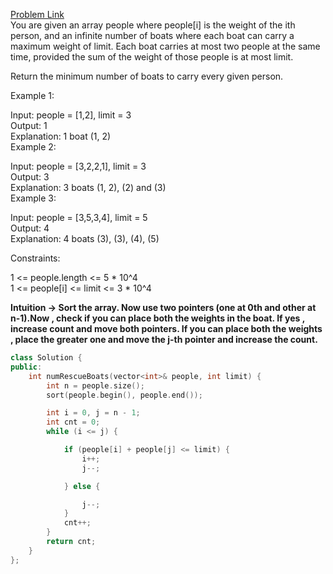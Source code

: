 [Problem Link](https://leetcode.com/problems/boats-to-save-people/description/?envType=daily-question&envId=2024-05-04)<br>
You are given an array people where people[i] is the weight of the ith person, and an infinite number of boats where each boat can carry a maximum weight of limit. Each boat carries at most two people at the same time, provided the sum of the weight of those people is at most limit.<br>

Return the minimum number of boats to carry every given person.<br>

 

Example 1:<br>

Input: people = [1,2], limit = 3<br>
Output: 1<br>
Explanation: 1 boat (1, 2)<br>
Example 2:<br>

Input: people = [3,2,2,1], limit = 3<br>
Output: 3<br>
Explanation: 3 boats (1, 2), (2) and (3)<br>
Example 3:<br>

Input: people = [3,5,3,4], limit = 5<br>
Output: 4<br>
Explanation: 4 boats (3), (3), (4), (5)<br>
 

Constraints:<br>

1 <= people.length <= 5 * 10^4<br>
1 <= people[i] <= limit <= 3 * 10^4<br>

__Intuition -> Sort the array. Now use two pointers (one at 0th and other at n-1).Now , check if you can place both the weights in the boat. If yes , increase count and move both pointers. If you can place both the weights , place the greater one and move the j-th pointer and increase the count.__

```C++
class Solution {
public:
    int numRescueBoats(vector<int>& people, int limit) {
        int n = people.size();
        sort(people.begin(), people.end());

        int i = 0, j = n - 1;
        int cnt = 0;
        while (i <= j) {

            if (people[i] + people[j] <= limit) {
                i++;
                j--;

            } else {

                j--;
            }
            cnt++;
        }
        return cnt;
    }
};
```
